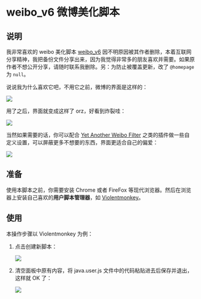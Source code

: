 # weibo_v6 微博美化脚本

## 说明

我非常喜欢的 weibo 美化脚本 [weibo_v6](https://userstyles.org/styles/106272/weibo-v6) 因不明原因被其作者删除，本着互联网分享精神，我把备份文件分享出来，因为我觉得非常多的朋友喜欢并需要。如果原作者不想公开分享，请随时联系我删除。另：为防止被覆盖更新，改了 `@homepage ` 为 `null`。

说说我为什么喜欢它吧，不用它之前，微博的界面是这样的：

![](https://i.loli.net/2019/01/17/5c40474a4d4ee.png)

用了之后，界面就变成这样了 orz，好看到炸裂哇：

![](https://i.loli.net/2019/01/17/5c4047a0904e6.png)

当然如果需要的话，你可以配合 [Yet Another Weibo Filter](https://tiansh.github.io/yawf/zh-cn.html) 之类的插件做一些自定义设置，可以屏蔽更多不想要的东西，界面更适合自己的偏爱：

![](https://i.loli.net/2019/01/17/5c4048a069b09.png)

## 准备

使用本脚本之前，你需要安装 Chrome 或者 FireFox 等现代浏览器。然后在浏览器上安装自己喜欢的**用户脚本管理器**，如 [Violentmonkey](https://violentmonkey.github.io/)。

## 使用

本操作步骤以 Violentmonkey 为例：

1. 点击创建新脚本：

   ![](https://i.loli.net/2019/01/17/5c404a1de61f7.png)

2. 清空面板中原有内容，将 java.user.js 文件中的代码粘贴进去后保存并退出，这样就 OK 了：

   ![](https://i.loli.net/2019/01/17/5c404cab0b8f9.png)